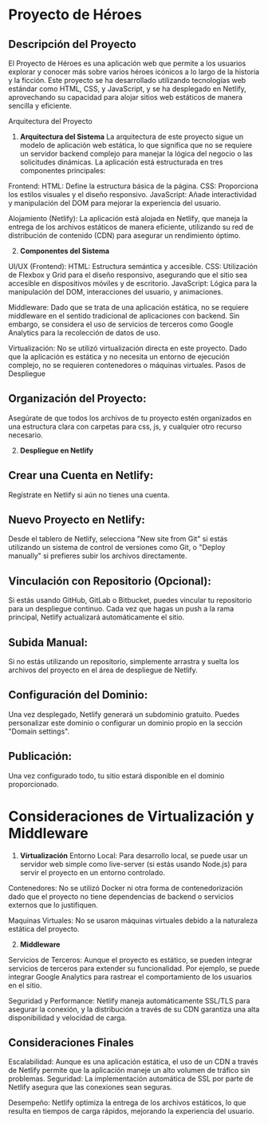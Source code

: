 # Proyecto de Héroes
## Descripción del Proyecto
El Proyecto de Héroes es una aplicación web que permite a los usuarios explorar y conocer más sobre varios héroes icónicos a lo largo de la historia y la ficción. Este proyecto se ha desarrollado utilizando tecnologías web estándar como HTML, CSS, y JavaScript, y se ha desplegado en Netlify, aprovechando su capacidad para alojar sitios web estáticos de manera sencilla y eficiente.

Arquitectura del Proyecto
1. **Arquitectura del Sistema**
La arquitectura de este proyecto sigue un modelo de aplicación web estática, lo que significa que no se requiere un servidor backend complejo para manejar la lógica del negocio o las solicitudes dinámicas. La aplicación está estructurada en tres componentes principales:

Frontend:
HTML: Define la estructura básica de la página.
CSS: Proporciona los estilos visuales y el diseño responsivo.
JavaScript: Añade interactividad y manipulación del DOM para mejorar la experiencia del usuario.

Alojamiento (Netlify):
La aplicación está alojada en Netlify, que maneja la entrega de los archivos estáticos de manera eficiente, utilizando su red de distribución de contenido (CDN) para asegurar un rendimiento óptimo.

2. **Componentes del Sistema**

UI/UX (Frontend):
HTML: Estructura semántica y accesible.
CSS: Utilización de Flexbox y Grid para el diseño responsivo, asegurando que el sitio sea accesible en dispositivos móviles y de escritorio.
JavaScript: Lógica para la manipulación del DOM, interacciones del usuario, y animaciones.

Middleware:
Dado que se trata de una aplicación estática, no se requiere middleware en el sentido tradicional de aplicaciones con backend. Sin embargo, se considera el uso de servicios de terceros como Google Analytics para la recolección de datos de uso.

Virtualización:
No se utilizó virtualización directa en este proyecto. Dado que la aplicación es estática y no necesita un entorno de ejecución complejo, no se requieren contenedores o máquinas virtuales.
Pasos de Despliegue

## Organización del Proyecto:
Asegúrate de que todos los archivos de tu proyecto estén organizados en una estructura clara con carpetas para css, js, y cualquier otro recurso necesario.

2. **Despliegue en Netlify**

## Crear una Cuenta en Netlify:
Regístrate en Netlify si aún no tienes una cuenta.

## Nuevo Proyecto en Netlify:
Desde el tablero de Netlify, selecciona "New site from Git" si estás utilizando un sistema de control de versiones como Git, o "Deploy manually" si prefieres subir los archivos directamente.

## Vinculación con Repositorio (Opcional):
Si estás usando GitHub, GitLab o Bitbucket, puedes vincular tu repositorio para un despliegue continuo. Cada vez que hagas un push a la rama principal, Netlify actualizará automáticamente el sitio.

## Subida Manual:
Si no estás utilizando un repositorio, simplemente arrastra y suelta los archivos del proyecto en el área de despliegue de Netlify.

## Configuración del Dominio:
Una vez desplegado, Netlify generará un subdominio gratuito. Puedes personalizar este dominio o configurar un dominio propio en la sección "Domain settings".

## Publicación:
Una vez configurado todo, tu sitio estará disponible en el dominio proporcionado.

# Consideraciones de Virtualización y Middleware

1. **Virtualización**
Entorno Local: Para desarrollo local, se puede usar un servidor web simple como live-server (si estás usando Node.js) para servir el proyecto en un entorno controlado.

Contenedores: No se utilizó Docker ni otra forma de contenedorización dado que el proyecto no tiene dependencias de backend o servicios externos que lo justifiquen.

Maquinas Virtuales: No se usaron máquinas virtuales debido a la naturaleza estática del proyecto.

2. **Middleware**

Servicios de Terceros: Aunque el proyecto es estático, se pueden integrar servicios de terceros para extender su funcionalidad. Por ejemplo, se puede integrar Google Analytics para rastrear el comportamiento de los usuarios en el sitio.

Seguridad y Performance: Netlify maneja automáticamente SSL/TLS para asegurar la conexión, y la distribución a través de su CDN garantiza una alta disponibilidad y velocidad de carga.

## Consideraciones Finales

Escalabilidad: Aunque es una aplicación estática, el uso de un CDN a través de Netlify permite que la aplicación maneje un alto volumen de tráfico sin problemas.
Seguridad: La implementación automática de SSL por parte de Netlify asegura que las conexiones sean seguras.

Desempeño: Netlify optimiza la entrega de los archivos estáticos, lo que resulta en tiempos de carga rápidos, mejorando la experiencia del usuario.
